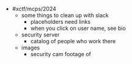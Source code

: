 - #xctf/mcps/2024
	- some things to clean up with slack
		- placeholders need links
		- when you click on user name, see bio
	- security server
		- catalog of people who work there
	- images
		- security cam footage of